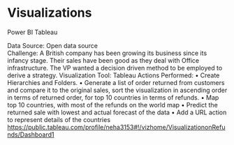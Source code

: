 # Visualizations
Power BI
Tableau

Data Source: Open data source 											
Challenge: A British company has been growing its business since its infancy stage. Their sales 
have been good as they deal with Office infrastructure. The VP wanted a decision driven method to be employed 
to derive a strategy. 
Visualization Tool:  Tableau
Actions Performed:
•	Create Hierarchies and Folders.
•	Generate a list of order returned from customers and compare it to the original sales, sort the visualization in ascending order in terms of returned order, for top 10 countries in terms of refunds.
•	Map top 10 countries, with most of the refunds on the world map
•	Predict the returned sale with lowest and actual forecast of the data
•	Add a URL action to represent details of the countries
https://public.tableau.com/profile/neha3153#!/vizhome/VisualizationonRefunds/Dashboard1


